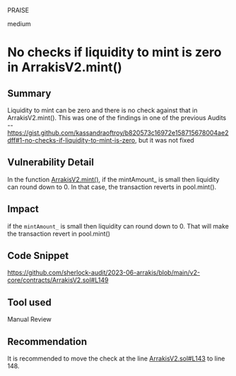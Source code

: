 PRAISE

medium

# No checks if liquidity to mint is zero in ArrakisV2.mint()

## Summary
Liquidity to mint can be zero and there is no check against that in ArrakisV2.mint(). 
This was one of the findings in one of the previous Audits -- https://gist.github.com/kassandraoftroy/b820573c16972e158715678004ae2dff#1-no-checks-if-liquidity-to-mint-is-zero, but it was not fixed
## Vulnerability Detail
In the function [ArrakisV2.mint()](https://github.com/sherlock-audit/2023-06-arrakis/blob/main/v2-core/contracts/ArrakisV2.sol#L143), if the mintAmount_ is small then liquidity can round down to 0. In that case, the transaction reverts in pool.mint().
## Impact
 if the `mintAmount_` is small then liquidity can round down to 0. That will make the transaction revert in pool.mint()
## Code Snippet
https://github.com/sherlock-audit/2023-06-arrakis/blob/main/v2-core/contracts/ArrakisV2.sol#L149
## Tool used

Manual Review

## Recommendation
 It is recommended to move the check at the line [ArrakisV2.sol#L143](https://github.com/sherlock-audit/2023-06-arrakis/blob/main/v2-core/contracts/ArrakisV2.sol#L143) to line 148.
